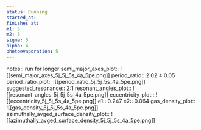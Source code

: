 ```yaml
---
status: Running
started_at: 
finishes_at: 
m1: 5
m2: 5
sigma: 5
alpha: 4
photoevaporation: 5
---
```


notes:: run for longer
semi_major_axes_plot:: ![[semi_major_axes_5j_5j_5s_4a_5pe.png]]
period_ratio:: 2.02 ± 0.05
period_ratio_plot:: ![[period_ratio_5j_5j_5s_4a_5pe.png]]
suggested_resonance:: 2:1
resonant_angles_plot:: ![[resonant_angles_5j_5j_5s_4a_5pe.png]]
eccentricity_plot:: ![[eccentricity_5j_5j_5s_4a_5pe.png]]
e1:: 0.247
e2:: 0.064
gas_density_plot:: ![[gas_density_5j_5j_5s_4a_5pe.png]]
azimuthally_avged_surface_density_plot:: ![[azimuthally_avged_surface_density_5j_5j_5s_4a_5pe.png]]
